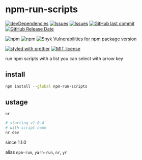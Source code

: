 # npm-run-scripts

[![devDependencies](https://img.shields.io/david/dev/fisker/npm-run-scripts.svg?style=flat-square)](https://david-dm.org/fisker/npm-run-scripts)
[![Issues](http://img.shields.io/github/issues/fisker/npm-run-scripts.svg?style=flat-square)](https://github.com/fisker/npm-run-scripts/issues)
[![Issues](https://img.shields.io/github/issues-pr/fisker/npm-run-scripts.svg?style=flat-square)](https://github.com/fisker/npm-run-scripts/pulls)
[![GitHub last commit](https://img.shields.io/github/last-commit/fisker/npm-run-scripts.svg?style=flat-square)](https://github.com/fisker/npm-run-scripts/commits)
[![GitHub Release Date](https://img.shields.io/github/release-date/fisker/npm-run-scripts.svg?style=flat-square)](https://github.com/fisker/npm-run-scripts/releases)

[![npm](https://img.shields.io/npm/v/npm-run-scripts.svg?style=flat-square)](https://www.npmjs.com/package/npm-run-scripts)
[![npm](https://img.shields.io/npm/dt/npm-run-scripts.svg?style=flat-square)](https://www.npmjs.com/package/npm-run-scripts)
[![Snyk Vulnerabilities for npm package version](https://img.shields.io/snyk/vulnerabilities/npm/npm-run-scripts.svg?style=flat-square)](https://snyk.io/vuln/npm:npm-run-scripts)

[![styled with prettier](https://img.shields.io/badge/styled_with-prettier-ff69b4.svg?style=flat-square)](https://github.com/prettier/prettier)
[![MIT license](https://img.shields.io/github/license/fisker/npm-run-scripts.svg?style=flat-square)](http://opensource.org/licenses/MIT)

run npm scripts with a list you can select with arrow key

## install

```sh
npm install --global npm-run-scripts
```

## ustage

```sh
nr

# starting v1.0.4
# with script name
nr dev
```

since 1.1.0

alias `npm-run`, `yarn-run`, `nr`, `yr`
